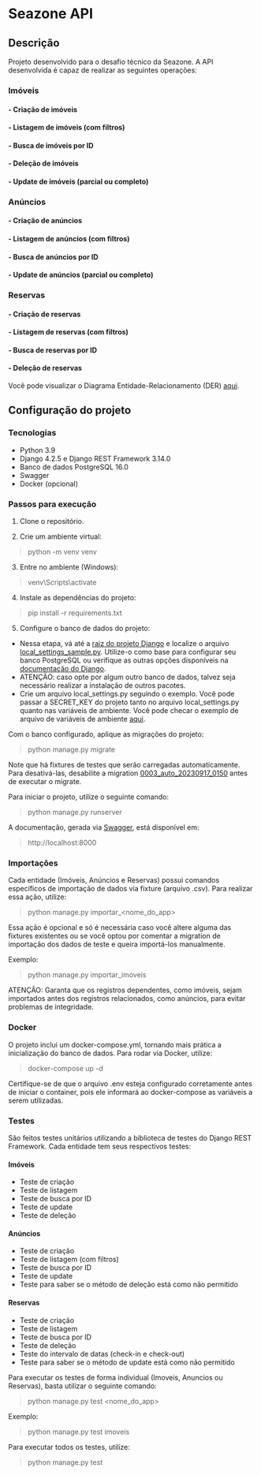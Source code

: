 # Seazone API

## Descrição
Projeto desenvolvido para o desafio técnico da Seazone. A API desenvolvida é capaz de realizar as seguintes operações:

### Imóveis
#### - Criação de imóveis
#### - Listagem de imóveis (com filtros)
#### - Busca de imóveis por ID
#### - Deleção de imóveis
#### - Update de imóveis (parcial ou completo)

### Anúncios
#### - Criação de anúncios
#### - Listagem de anúncios (com filtros)
#### - Busca de anúncios por ID
#### - Update de anúncios (parcial ou completo)

### Reservas
#### - Criação de reservas
#### - Listagem de reservas (com filtros)
#### - Busca de reservas por ID
#### - Deleção de reservas

Você pode visualizar o Diagrama Entidade-Relacionamento (DER) [aqui](der.png).

## Configuração do projeto

### Tecnologias
- Python 3.9
- Django 4.2.5 e Django REST Framework 3.14.0
- Banco de dados PostgreSQL 16.0
- Swagger
- Docker (opcional)

### Passos para execução

1. Clone o repositório.

2. Crie um ambiente virtual:
> python -m venv venv

3. Entre no ambiente (Windows):
> venv\Scripts\activate

4. Instale as dependências do projeto:
> pip install -r requirements.txt

5. Configure o banco de dados do projeto:  

* Nessa etapa, vá até a [raiz do projeto Django](seazone) e localize o arquivo [local_settings_sample.py](seazone/local_settings_sample.py). Utilize-o como base para configurar seu banco PostgreSQL ou verifique as outras opções disponíveis na [documentação do Django](https://docs.djangoproject.com/en/4.2/ref/databases/).
* ATENÇÃO: caso opte por algum outro banco de dados, talvez seja necessário realizar a instalação de outros pacotes.
* Crie um arquivo local_settings.py seguindo o exemplo. Você pode passar a SECRET_KEY do projeto tanto no arquivo local_settings.py quanto nas variáveis de ambiente. Você pode checar o exemplo de arquivo de variáveis de ambiente [aqui](.env_exemplo).

Com o banco configurado, aplique as migrações do projeto:
> python manage.py migrate

Note que há fixtures de testes que serão carregadas automaticamente. Para desativá-las, desabilite a migration [0003_auto_20230917_0150](base/migrations/0003_auto_20230917_0150.py) antes de executar o migrate.

Para iniciar o projeto, utilize o seguinte comando:
> python manage.py runserver

A documentação, gerada via [Swagger](https://swagger.io/), está disponível em:
> http://localhost:8000

### Importações
Cada entidade (Imóveis, Anúncios e Reservas) possui comandos específicos de importação de dados via fixture (arquivo .csv). Para realizar essa ação, utilize:
> python manage.py importar_<nome_do_app>

Essa ação é opcional e só é necessária caso você altere alguma das fixtures existentes ou se você optou por comentar a migration de importação dos dados de teste e queira importá-los manualmente.


Exemplo:
> python manage.py importar_imoveis

ATENÇÃO: Garanta que os registros dependentes, como imóveis, sejam importados antes dos registros relacionados, como anúncios, para evitar problemas de integridade.

### Docker
O projeto inclui um docker-compose.yml, tornando mais prática a inicialização do banco de dados. Para rodar via Docker, utilize:
> docker-compose up -d

Certifique-se de que o arquivo .env esteja configurado corretamente antes de iniciar o container, pois ele informará ao docker-compose as variáveis a serem utilizadas.

### Testes
São feitos testes unitários utilizando a biblioteca de testes do Django REST Framework. Cada entidade tem seus respectivos testes:

#### Imóveis
* Teste de criação
* Teste de listagem
* Teste de busca por ID
* Teste de update
* Teste de deleção


#### Anúncios
* Teste de criação
* Teste de listagem (com filtros)
* Teste de busca por ID
* Teste de update
* Teste para saber se o método de deleção está como não permitido


#### Reservas
* Teste de criação
* Teste de listagem
* Teste de busca por ID
* Teste de deleção
* Teste do intervalo de datas (check-in e check-out)
* Teste para saber se o método de update está como não permitido

Para executar os testes de forma individual (Imoveis, Anuncios ou Reservas), basta utilizar o seguinte comando:
> python manage.py test <nome_do_app>

Exemplo:
> python manage.py test imoveis

Para executar todos os testes, utilize:
> python manage.py test

